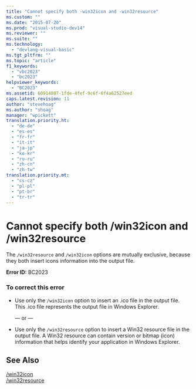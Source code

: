 ```yaml
---
title: "Cannot specify both -win32icon and -win32resource"
ms.custom: ""
ms.date: "2015-07-20"
ms.prod: "visual-studio-dev14"
ms.reviewer: ""
ms.suite: ""
ms.technology: 
  - "devlang-visual-basic"
ms.tgt_pltfrm: ""
ms.topic: "article"
f1_keywords: 
  - "vbc2023"
  - "bc2023"
helpviewer_keywords: 
  - "BC2023"
ms.assetid: 60914807-1fde-4fef-9c6f-6f4a62527eed
caps.latest.revision: 11
author: "stevehoag"
ms.author: "shoag"
manager: "wpickett"
translation.priority.ht: 
  - "de-de"
  - "es-es"
  - "fr-fr"
  - "it-it"
  - "ja-jp"
  - "ko-kr"
  - "ru-ru"
  - "zh-cn"
  - "zh-tw"
translation.priority.mt: 
  - "cs-cz"
  - "pl-pl"
  - "pt-br"
  - "tr-tr"
---
```

# Cannot specify both /win32icon and /win32resource
The `/win32resource` and `/win32icon` options are mutually exclusive, because they both insert icons information into the output file.  
  
 **Error ID:** BC2023  
  
### To correct this error  
  
-   Use only the `/win32icon` option to insert an .ico file in the output file. This .ico file represents the output file in Windows Explorer.  
  
     — or —  
  
-   Use only the `/win32resource` option to insert a Win32 resource file in the output file. A Win32 resource can contain version or bitmap (icon) information that helps identify your application in Windows Explorer.  
  
## See Also  
 [/win32icon](../../visual-basic/reference/command-line-compiler/win32icon.md)   
 [/win32resource](../../visual-basic/reference/command-line-compiler/win32resource.md)